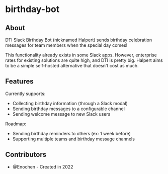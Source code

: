 # birthday-bot

## About

DTI Slack Birthday Bot (nicknamed Halpert) sends birthday celebration messages
for team members when the special day comes!

This functionality already exists in some Slack apps. However, enterprise rates
for existing solutions are quite high, and DTI is pretty big. Halpert aims to be
a simple self-hosted alternative that doesn't cost as much.

## Features

Currently supports:

- Collecting birthday information (through a Slack modal)
- Sending birthday messages to a configurable channel
- Sending welcome message to new Slack users

Roadmap:

- Sending birthday reminders to others (ex: 1 week before)
- Supporting multiple teams and birthday message channels

## Contributors

- @Enochen - Created in 2022

